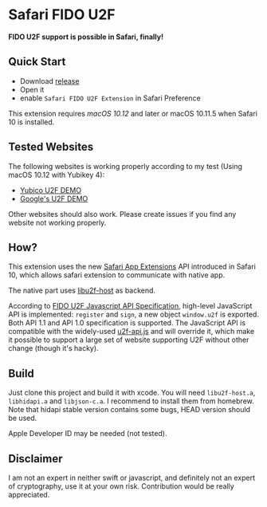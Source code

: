 # Safari FIDO U2F

**FIDO U2F support is possible in Safari, finally!**

## Quick Start

- Download [release](https://github.com/blahgeek/Safari-FIDO-U2F/releases)
- Open it
- enable `Safari FIDO U2F Extension` in Safari Preference

This extension requires *macOS 10.12* and later or macOS 10.11.5 when Safari 10 is installed.

## Tested Websites

The following websites is working properly according to my test (Using macOS 10.12 with Yubikey 4):

- [Yubico U2F DEMO](https://demo.yubico.com/u2f)
- [Google's U2F DEMO](https://crxjs-dot-u2fdemo.appspot.com)

Other websites should also work. Please create issues if you find any website not working properly.

## How?

This extension uses the new [Safari App Extensions](https://developer.apple.com/library/prerelease/content/documentation/NetworkingInternetWeb/Conceptual/SafariAppExtension_PG/index.html#//apple_ref/doc/uid/TP40017319-CH15-SW1) API introduced in Safari 10,
which allows safari extension to communicate with native app.

The native part uses [libu2f-host](https://github.com/Yubico/libu2f-host) as backend.

According to [FIDO U2F Javascript API Specification](https://fidoalliance.org/specs/fido-u2f-v1.0-nfc-bt-amendment-20150514/fido-u2f-javascript-api.html),
high-level JavaScript API is implemented: `register` and `sign`, a new object `window.u2f` is exported. Both API 1.1 and API 1.0 specification is supported.
The JavaScript API is compatible with the widely-used [u2f-api.js](https://demo.yubico.com/js/u2f-api.js) and will override it, which make it possible to support
a large set of website supporting U2F without other change (though it's hacky).

## Build

Just clone this project and build it with xcode. You will need `libu2f-host.a`, `libhidapi.a` and `libjson-c.a`. I recommend to install them from homebrew.
Note that hidapi stable version contains some bugs, HEAD version should be used.

Apple Developer ID may be needed (not tested).

## Disclaimer

I am not an expert in neither swift or javascript, and definitely not an expert of cryptography,
use it at your own risk. Contribution would be really appreciated.
